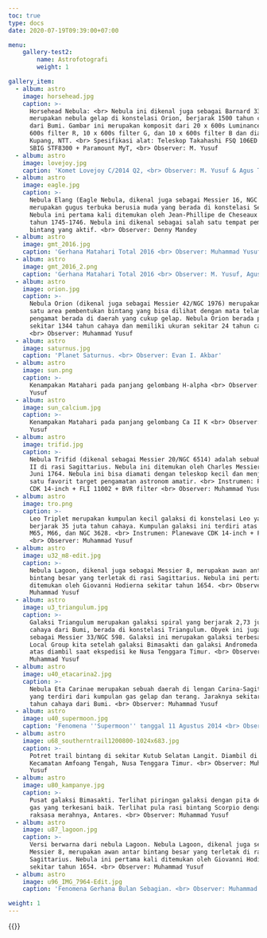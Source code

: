 ```yaml
---
toc: true
type: docs
date: 2020-07-19T09:39:00+07:00

menu:
    gallery-test2:
        name: Astrofotografi
        weight: 1

gallery_item:
  - album: astro
    image: horsehead.jpg
    caption: >-
      Horsehead Nebula: <br> Nebula ini dikenal juga sebagai Barnard 33,
      merupakan nebula gelap di konstelasi Orion, berjarak 1500 tahun cahaya
      dari Bumi. Gambar ini merupakan komposit dari 20 x 600s Luminance, 10 x
      600s filter R, 10 x 600s filter G, dan 10 x 600s filter B dan diambil di
      Kupang, NTT. <br> Spesifikasi alat: Teleskop Takahashi FSQ 106ED + CCD
      SBIG STF8300 + Paramount MyT, <br> Observer: M. Yusuf
  - album: astro
    image: lovejoy.jpg
    caption: 'Komet Lovejoy C/2014 Q2, <br> Observer: M. Yusuf & Agus Triono P.J.'
  - album: astro
    image: eagle.jpg
    caption: >-
      Nebula Elang (Eagle Nebula, dikenal juga sebagai Messier 16, NGC 6611)
      merupakan gugus terbuka berusia muda yang berada di konstelasi Serpens.
      Nebula ini pertama kali ditemukan oleh Jean-Phillipe de Cheseaux pada
      tahun 1745-1746. Nebula ini dikenal sebagai salah satu tempat pembentukan
      bintang yang aktif. <br> Observer: Denny Mandey
  - album: astro
    image: gmt_2016.jpg
    caption: 'Gerhana Matahari Total 2016 <br> Observer: Muhammad Yusuf'
  - album: astro
    image: gmt_2016_2.png
    caption: 'Gerhana Matahari Total 2016 <br> Observer: M. Yusuf, Agus Triono P.J.'
  - album: astro
    image: orion.jpg
    caption: >-
      Nebula Orion (dikenal juga sebagai Messier 42/NGC 1976) merupakan salah
      satu area pembentukan bintang yang bisa dilihat dengan mata telanjang jika
      pengamat berada di daerah yang cukup gelap. Nebula Orion berada pada jarak
      sekitar 1344 tahun cahaya dan memiliki ukuran sekitar 24 tahun cahaya.
      <br> Observer: Muhammad Yusuf
  - album: astro
    image: saturnus.jpg
    caption: 'Planet Saturnus. <br> Observer: Evan I. Akbar'
  - album: astro
    image: sun.png
    caption: >-
      Kenampakan Matahari pada panjang gelombang H-alpha <br> Observer: Muhammad
      Yusuf
  - album: astro
    image: sun_calcium.jpg
    caption: >-
      Kenampakan Matahari pada panjang gelombang Ca II K <br> Observer: Muhammad
      Yusuf
  - album: astro
    image: trifid.jpg
    caption: >-
      Nebula Trifid (dikenal sebagai Messier 20/NGC 6514) adalah sebuah area H
      II di rasi Sagittarius. Nebula ini ditemukan oleh Charles Messier pada 5
      Juni 1764. Nebula ini bisa diamati dengan teleskop kecil dan menjadi salah
      satu favorit target pengamatan astronom amatir. <br> Instrumen: Planewave
      CDK 14-inch + FLI 11002 + BVR filter <br> Observer: Muhammad Yusuf
  - album: astro
    image: tro.png
    caption: >-
      Leo Triplet merupakan kumpulan kecil galaksi di konstelasi Leo yang
      berjarak 35 juta tahun cahaya. Kumpulan galaksi ini terdiri atas galaksi
      M65, M66, dan NGC 3628. <br> Instrumen: Planewave CDK 14-inch + FLI 11002
      <br> Observer: Muhammad Yusuf
  - album: astro
    image: u32_m8-edit.jpg
    caption: >-
      Nebula Lagoon, dikenal juga sebagai Messier 8, merupakan awan antar
      bintang besar yang terletak di rasi Sagittarius. Nebula ini pertama kali
      ditemukan oleh Giovanni Hodierna sekitar tahun 1654. <br> Observer:
      Muhammad Yusuf
  - album: astro
    image: u3_triangulum.jpg
    caption: >-
      Galaksi Triangulum merupakan galaksi spiral yang berjarak 2,73 juta tahun
      cahaya dari Bumi, berada di konstelasi Triangulum. Obyek ini juga dikenal
      sebagai Messier 33/NGC 598. Galaksi ini merupakan galaksi terbesar ke-3 di
      Local Group kita setelah galaksi Bimasakti dan galaksi Andromeda. Foto di
      atas diambil saat ekspedisi ke Nusa Tenggara Timur. <br> Observer:
      Muhammad Yusuf
  - album: astro
    image: u40_etacarina2.jpg
    caption: >-
      Nebula Eta Carinae merupakan sebuah daerah di lengan Carina-Sagittarius
      yang terdiri dari kumpulan gas gelap dan terang. Jaraknya sekitar 8500
      tahun cahaya dari Bumi. <br> Observer: Muhammad Yusuf
  - album: astro
    image: u40_supermoon.jpg
    caption: 'Fenomena ''Supermoon'' tanggal 11 Agustus 2014 <br> Observer: Muhammad Yusuf'
  - album: astro
    image: u68_southerntrail1200800-1024x683.jpg
    caption: >-
      Potret trail bintang di sekitar Kutub Selatan Langit. Diambil di Kantor
      Kecamatan Amfoang Tengah, Nusa Tenggara Timur. <br> Observer: Muhammad
      Yusuf
  - album: astro
    image: u80_kampanye.jpg
    caption: >-
      Pusat galaksi Bimasakti. Terlihat piringan galaksi dengan pita debu dan
      gas yang terkesani baik. Terlihat pula rasi bintang Scorpio dengan bintang
      raksasa merahnya, Antares. <br> Observer: Muhammad Yusuf
  - album: astro
    image: u87_lagoon.jpg
    caption: >-
      Versi berwarna dari nebula Lagoon. Nebula Lagoon, dikenal juga sebagai
      Messier 8, merupakan awan antar bintang besar yang terletak di rasi
      Sagittarius. Nebula ini pertama kali ditemukan oleh Giovanni Hodierna
      sekitar tahun 1654. <br> Observer: Muhammad Yusuf
  - album: astro
    image: u96_IMG_7964-Edit.jpg
    caption: 'Fenomena Gerhana Bulan Sebagian. <br> Observer: Muhammad Yusuf'

weight: 1
---
```


{{<foldergallery src="astro">}}

<!-- {{<customgallery album="astro">}} -->